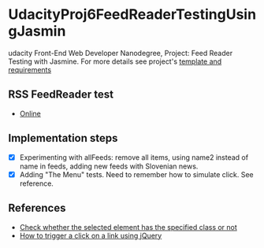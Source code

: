 # UdacityProj6FeedReaderTestingUsingJasmin
udacity Front-End Web Developer Nanodegree, Project: Feed Reader Testing with Jasmine. For more details see project's [template and requirements](https://github.com/udacity/frontend-nanodegree-feedreader)

## RSS FeedReader test
+ [Online](https://sasokuncic.github.io/UdacityProj6FeedReaderTestingUsingJasmin/)

## Implementation steps
+ [x] Experimenting with allFeeds: remove all items, using name2 instead of name in feeds, adding new feeds with Slovenian news.
+ [x] Adding "The Menu" tests. Need to remember how to simulate click. See reference.

## References
+ [Check whether the selected element has the specified class or not](https://www.bitdegree.org/learn/jquery-hasclass/)
+ [How to trigger a click on a link using jQuery](https://stackoverflow.com/questions/5811122/how-to-trigger-a-click-on-a-link-using-jquery)